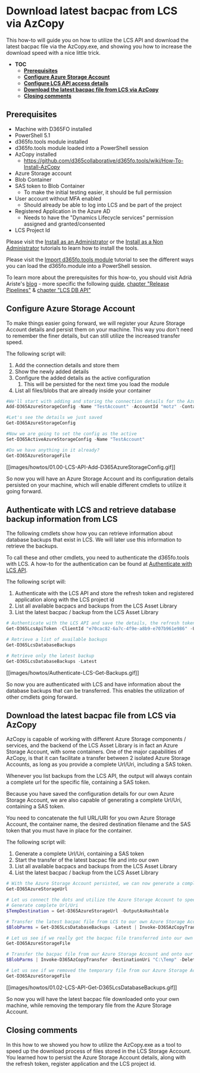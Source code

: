﻿
# **Download latest bacpac from LCS via AzCopy**

This how-to will guide you on how to utilize the LCS API and download the latest bacpac file via the AzCopy.exe, and showing you how to increase the download speed with a nice little trick.

- **TOC**
  * [**Prerequisites**](#--prerequisites--)
  * [**Configure Azure Storage Account**](#--configure-azure-storage-account--)
  * [**Configure LCS API access details**](#--configure-lcs-api-access-details--)
  * [**Download the latest bacpac file from LCS via AzCopy**](#--download-the-lastest-bacpac-file-from-lcs-via-azcopy--)
  * [**Closing comments**](#--closing-comments--)
  
## **Prerequisites**
* Machine with D365FO installed
* PowerShell 5.1
* d365fo.tools module installed
* d365fo.tools module loaded into a PowerShell session
* AzCopy installed
  * https://github.com/d365collaborative/d365fo.tools/wiki/How-To-Install-AzCopy
* Azure Storage account
* Blob Container
* SAS token to Blob Container
   * To make the initial testing easier, it should be full permission
* User account without MFA enabled
   * Should already be able to log into LCS and be part of the project
* Registered Application in the Azure AD
  * Needs to have the "Dynamics Lifecycle services" permission assigned and granted/consented
* LCS Project Id

Please visit the [Install as an Administrator](https://github.com/d365collaborative/d365fo.tools/wiki/Tutorial-Install-Administrator) or the [Install as a Non Administrator](https://github.com/d365collaborative/d365fo.tools/wiki/Tutorial-Install-Non-Administrator) tutorials to learn how to install the tools.

Please visit the [Import d365fo.tools module](https://github.com/d365collaborative/d365fo.tools/wiki/Tutorial-Import-Module) tutorial to see the different ways you can load the d365fo.module into a PowerShell session.

To learn more about the prerequisites for this how-to, you should visit Adrià Ariste's [blog](https://ariste.info/en) - more specific the following [guide](https://ariste.info/en/msdyn365-azure-devops-alm), [chapter "Release Pipelines"](https://ariste.info/en/dynamics365almguide/setting-up-release-pipeline-in-azure-devops-for-dynamics-365-for-finance-and-operations/) & [chapter "LCS DB API"](https://ariste.info/en/dynamics365almguide/call-the-lcs-database-movement-api-from-your-azure-devops-pipelines/)

## **Configure Azure Storage Account**
To make things easier going forward, we will register your Azure Storage Account details and persist them on your machine. This way you don't need to remember the finer details, but can still utilize the increased transfer speed.

The following script will:
1. Add the connection details and store them
2. Show the newly added details
3. Configure the added details as the active configuration
   1. This will be persisted for the next time you load the module
4. List all files/blobs that are already inside your container
   
```powershell
#We'll start with adding and storing the connection details for the Azure Storage Account
Add-D365AzureStorageConfig -Name "TestAccount" -AccountId "motz" -Container "demo" -SAS "?sv=2018-03-28&si=full&sr=c&sig=N3vCp95UUhlpdBxL5QZCjOrp0o30Yxdj17PJ70nxMc4%3D"

#Let's see the details we just saved
Get-D365AzureStorageConfig

#Now we are going to set the config as the active
Set-D365ActiveAzureStorageConfig -Name "TestAccount"

#Do we have anything in it already?
Get-D365AzureStorageFile
```

[[images/howtos/01.00-LCS-API-Add-D365AzureStorageConfig.gif]]

So now you will have an Azure Storage Account and its configuration details persisted on your machine, which will enable different cmdlets to utilize it going forward.

## **Authenticate with LCS and retrieve database backup information from LCS**
The following cmdlets show how you can retrieve information about database backups that exist in LCS. We will later use this information to retrieve the backups.

To call these and other cmdlets, you need to authenticate the d365fo.tools with LCS. A how-to for the authentication can be found at [Authenticate with LCS API](How-To-Authenticate-With-LCS-API.md). 

The following script will:
1. Authenticate with the LCS API and store the refresh token and registered application along with the LCS project id
2. List all available bacpacs and backups from the LCS Asset Library
3. List the latest bacpac / backup from the LCS Asset Library

```powershell
# Authenticate with the LCS API and save the details, the refresh token, the registered application and the project id
Get-D365LcsApiToken -ClientId "e70cac82-6a7c-4f9e-a8b9-e707b961e986" -Username "Lcs-Automation@contoso.com" -Password "fT1DHcLdeTWC9aumugHr" -LcsApiUri "https://lcsapi.lcs.dynamics.com" | Set-D365LcsApiConfig -ProjectId "123456789" -ClientId "e70cac82-6a7c-4f9e-a8b9-e707b961e986"

# Retrieve a list of available backups
Get-D365LcsDatabaseBackups

# Retrieve only the latest backup
Get-D365LcsDatabaseBackups -Latest
```

[[images/howtos/Authenticate-LCS-Get-Backups.gif]]

So now you are authenticated with LCS and have information about the database backups that can be transferred. This enables the utilization of other cmdlets going forward.

## **Download the latest bacpac file from LCS via AzCopy**
AzCopy is capable of working with different Azure Storage components / services, and the backend of the LCS Asset Library is in fact an Azure Storage Account, with some containers. One of the major capabilities of AzCopy, is that it can facilitate a transfer between 2 isolated Azure Storage Accounts, as long as you provide a complete Url/Uri, including a SAS token.

Whenever you list backups from the LCS API, the output will always contain a complete url for the specific file, containing a SAS token.

Because you have saved the configuration details for our own Azure Storage Account, we are also capable of generating a complete Url/Uri, containing a SAS token.

You need to concatenate the full URL/URI for you own Azure Storage Account, the container name, the desired destination filename and the SAS token that you must have in place for the container.

The following script will:
1. Generate a complete Url/Uri, containing a SAS token
2. Start the transfer of the latest bacpac file and into our own
3. List all available bacpacs and backups from the LCS Asset Library
4. List the latest bacpac / backup from the LCS Asset Library

```powershell
# With the Azure Storage Account persisted, we can now generate a complete Url/Uri
Get-D365AzureStorageUrl

# Let us connect the dots and utilize the Azure Storage Account to speed up the download
# Generate complete Url/Uri
$TempDestination = Get-D365AzureStorageUrl -OutputAsHashtable

# Transfer the latest bacpac file from LCS to our own Azure Storage Account
$BlobParms = Get-D365LcsDatabaseBackups -Latest | Invoke-D365AzCopyTransfer @TempDestination -FileName "Latest.bacpac"

# Let us see if we really got the bacpac file transferred into our own Azure Storage Account
Get-D365AzureStorageFile

# Transfer the bacpac file from our Azure Storage Account and onto our machine.
$BlobParms | Invoke-D365AzCopyTransfer -DestinationUri "C:\Temp" -DeleteOnTransferComplete

# Let us see if we removed the temporary file from our Azure Storage Account
Get-D365AzureStorageFile
```

[[images/howtos/01.02-LCS-API-Get-D365LcsDatabaseBackups.gif]]

So now you will have the latest bacpac file downloaded onto your own machine, while removing the temporary file from the Azure Storage Account.

## **Closing comments**
In this how to we showed you how to utilize the AzCopy.exe as a tool to speed up the download process of files stored in the LCS Storage Account. You learned how to persist the Azure Storage Account details, along with the refresh token, register application and the LCS project id.